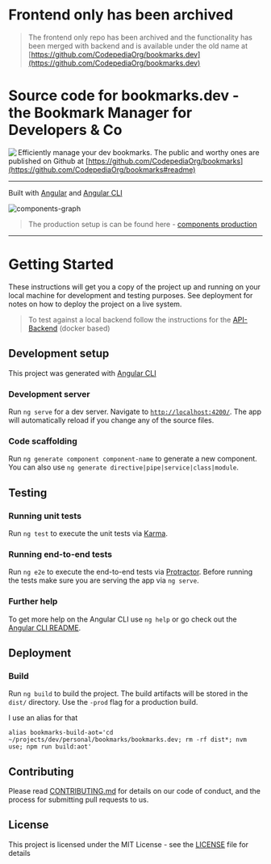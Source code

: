# Frontend only has been archived
> The frontend only repo has been archived and the functionality has been merged with backend and is available under the old name  at [https://github.com/CodepediaOrg/bookmarks.dev](https://github.com/CodepediaOrg/bookmarks.dev)

# Source code for bookmarks.dev - the Bookmark Manager for Developers & Co

<img align="left" src="src/assets/bookmarks.dev-logo-md.png">

Efficiently manage your dev bookmarks. The public and worthy ones are published on Github 
at [https://github.com/CodepediaOrg/bookmarks](https://github.com/CodepediaOrg/bookmarks#readme)

 ---

 Built with [Angular](https://angular.io/) and [Angular CLI](https://cli.angular.io/)
 
 ![components-graph](documentation/graphviz/components-graph.png)
 
> The production setup is can be found here - [components production](https://raw.githubusercontent.com/wiki/CodepediaOrg/bookmarks-api/images/network-diagram.png)


***

# Getting Started 

These instructions will get you a copy of the project up and running on your local machine for development and testing purposes.
 See deployment for notes on how to deploy the project on a live system.
 
> To test against a local backend follow the instructions for the [API-Backend](https://github.com/CodepediaOrg/bookmarks.dev-api#readme) (docker based)
 
## Development setup

This project was generated with [Angular CLI](https://github.com/angular/angular-cli)

### Development server

Run `ng serve` for a dev server. Navigate to [`http://localhost:4200/`](http://localhost:4200). The app will automatically reload if you change any of the source files.

### Code scaffolding

Run `ng generate component component-name` to generate a new component. You can also use `ng generate directive|pipe|service|class|module`.

## Testing

### Running unit tests

Run `ng test` to execute the unit tests via [Karma](https://karma-runner.github.io).

### Running end-to-end tests

Run `ng e2e` to execute the end-to-end tests via [Protractor](http://www.protractortest.org/).
Before running the tests make sure you are serving the app via `ng serve`.

### Further help

To get more help on the Angular CLI use `ng help` or go check out the [Angular CLI README](https://github.com/angular/angular-cli/blob/master/README.md).

## Deployment

### Build

Run `ng build` to build the project. The build artifacts will be stored in the `dist/` directory. Use the `-prod` flag for a production build.

I use an alias for that
```shell
alias bookmarks-build-aot='cd ~/projects/dev/personal/bookmarks/bookmarks.dev; rm -rf dist*; nvm use; npm run build:aot'
```

## Contributing  
Please read [CONTRIBUTING.md](https://gist.github.com/PurpleBooth/b24679402957c63ec426) for details on our code of conduct, and the process for submitting pull requests to us.

## License

This project is licensed under the MIT License - see the [LICENSE](LICENSE) file for details
